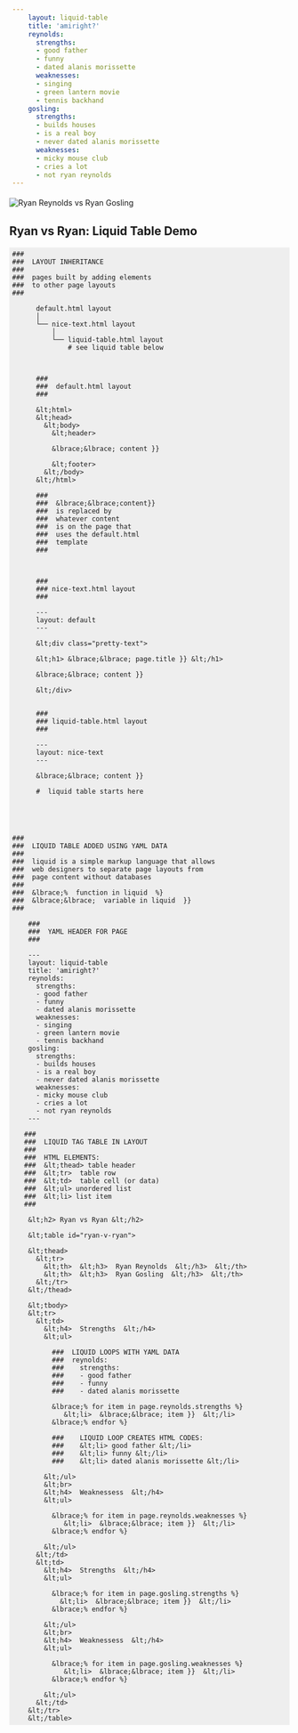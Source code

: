 ```yaml
---
    layout: liquid-table
    title: 'amiright?'
    reynolds:
      strengths:
      - good father
      - funny
      - dated alanis morissette
      weaknesses: 
      - singing
      - green lantern movie
      - tennis backhand 
    gosling:
      strengths: 
      - builds houses
      - is a real boy
      - never dated alanis morissette
      weaknesses: 
      - micky mouse club
      - cries a lot
      - not ryan reynolds
---
```

<img src="img/ryan-v-ryan.jpg" alt="Ryan Reynolds vs Ryan Gosling"></td>
  
<h2> Ryan vs Ryan: Liquid Table Demo </h2>



    ###
    ###  LAYOUT INHERITANCE
    ###
    ###  pages built by adding elements 
    ###  to other page layouts 
    ###

          default.html layout 
          │
          └── nice-text.html layout 
              │
              └── liquid-table.html layout
                  # see liquid table below



          ###
          ###  default.html layout
          ###

          &lt;html>
          &lt;head>
            &lt;body>                                
              &lt;header>   

              &lbrace;&lbrace; content }}     

              &lt;footer>           
            &lt;/body>  
          &lt;/html>     

          ###
          ###  &lbrace;&lbrace;content}}
          ###  is replaced by
          ###  whatever content
          ###  is on the page that
          ###  uses the default.html 
          ###  template 
          ###



          ###
          ### nice-text.html layout
          ###

          ---
          layout: default
          ---

          &lt;div class="pretty-text">

          &lt;h1> &lbrace;&lbrace; page.title }} &lt;/h1>

          &lbrace;&lbrace; content }}

          &lt;/div>


          ###
          ### liquid-table.html layout
          ###

          ---
          layout: nice-text
          ---

          &lbrace;&lbrace; content }}

          #  liquid table starts here





    ###
    ###  LIQUID TABLE ADDED USING YAML DATA
    ###
    ###  liquid is a simple markup language that allows
    ###  web designers to separate page layouts from
    ###  page content without databases
    ###
    ###  &lbrace;%  function in liquid  %}
    ###  &lbrace;&lbrace;  variable in liquid  }}
    ###

        ###
        ###  YAML HEADER FOR PAGE
        ###

        ---
        layout: liquid-table
        title: 'amiright?'
        reynolds:
          strengths:
          - good father
          - funny
          - dated alanis morissette
          weaknesses: 
          - singing
          - green lantern movie
          - tennis backhand 
        gosling:
          strengths: 
          - builds houses
          - is a real boy
          - never dated alanis morissette
          weaknesses: 
          - micky mouse club
          - cries a lot
          - not ryan reynolds
        ---

       ###
       ###  LIQUID TAG TABLE IN LAYOUT
       ###
       ###  HTML ELEMENTS: 
       ###  &lt;thead> table header
       ###  &lt;tr>  table row 
       ###  &lt;td>  table cell (or data)
       ###  &lt;ul> unordered list
       ###  &lt;li> list item 
       ###

        &lt;h2> Ryan vs Ryan &lt;/h2>

        &lt;table id="ryan-v-ryan">

        &lt;thead>
          &lt;tr>
            &lt;th>  &lt;h3>  Ryan Reynolds  &lt;/h3>  &lt;/th>
            &lt;th>  &lt;h3>  Ryan Gosling  &lt;/h3>  &lt;/th>
          &lt;/tr>
        &lt;/thead>

        &lt;tbody>
        &lt;tr>
          &lt;td>
            &lt;h4>  Strengths  &lt;/h4>
            &lt;ul>

              ###  LIQUID LOOPS WITH YAML DATA
              ###  reynolds:
              ###    strengths:
              ###    - good father
              ###    - funny
              ###    - dated alanis morissette

              &lbrace;% for item in page.reynolds.strengths %}
                 &lt;li>  &lbrace;&lbrace; item }}  &lt;/li>
              &lbrace;% endfor %}

              ###    LIQUID LOOP CREATES HTML CODES:
              ###    &lt;li> good father &lt;/li>
              ###    &lt;li> funny &lt;/li>
              ###    &lt;li> dated alanis morissette &lt;/li>        

            &lt;/ul>
            &lt;br>
            &lt;h4>  Weaknessess  &lt;/h4>
            &lt;ul>

              &lbrace;% for item in page.reynolds.weaknesses %}
                 &lt;li>  &lbrace;&lbrace; item }}  &lt;/li>
              &lbrace;% endfor %}

            &lt;/ul>  
          &lt;/td>
          &lt;td>
            &lt;h4>  Strengths  &lt;/h4>
            &lt;ul>

              &lbrace;% for item in page.gosling.strengths %}
                &lt;li>  &lbrace;&lbrace; item }}  &lt;/li>
              &lbrace;% endfor %}

            &lt;/ul>
            &lt;br>
            &lt;h4>  Weaknessess  &lt;/h4>
            &lt;ul>

              &lbrace;% for item in page.gosling.weaknesses %}
                 &lt;li>  &lbrace;&lbrace; item }}  &lt;/li>
              &lbrace;% endfor %}

            &lt;/ul>
          &lt;/td>
        &lt;/tr> 
        &lt;/table>

</code>
</pre>
</blockquote>





<style>
  pre{
  font-family: Consolas, Menlo, Monaco, Lucida Console, Liberation Mono, DejaVu Sans Mono, Bitstream Vera Sans Mono, Courier New, monospace, serif;
  margin-bottom: 10px;
  padding: 5px;
  background-color: #eee;
  width: 750px!ie7;
  padding-bottom: 20px!ie7;
}

ui {
  padding-inline-start: 10px;
  }
  
table {
  margin-left: 20px;
  }
  
</style>
